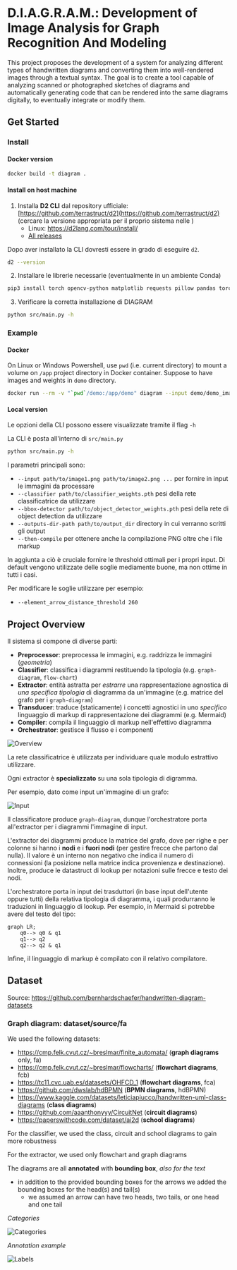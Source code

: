 # D.I.A.G.R.A.M.: Development of Image Analysis for Graph Recognition And Modeling

This project proposes the development of a system for analyzing different types of handwritten diagrams and converting them into well-rendered images through a textual syntax.
The goal is to create a tool capable of analyzing scanned or photographed sketches of diagrams and automatically generating code that can be rendered into the same diagrams digitally, 
to eventually integrate or modify them.


## Get Started

### Install

#### Docker version

```bash
docker build -t diagram .
```


#### Install on host machine

1. Installa **D2 CLI** dal repository ufficiale: [https://github.com/terrastruct/d2](https://github.com/terrastruct/d2) (cercare la versione appropriata per il proprio sistema nelle )
    - Linux: https://d2lang.com/tour/install/
    - [All releases](https://github.com/terrastruct/d2/releases)


Dopo aver installato la CLI dovresti essere in grado di eseguire `d2`.

```bash
d2 --version
```

2. Installare le librerie necessarie (eventualmente in un ambiente Conda)

```bash
pip3 install torch opencv-python matplotlib requests pillow pandas torchvision numpy shapely transformers sentencepiece protobuf torchmetrics scikit-learn
```

3. Verificare la corretta installazione di DIAGRAM

```bash
python src/main.py -h
```

### Example

#### Docker

On Linux or Windows Powershell, use `pwd` (i.e. current directory) to mount a volume on `/app` project directory in Docker container.
Suppose to have images and weights in `demo` directory. 

```bash
docker run --rm -v "`pwd`/demo:/app/demo" diagram --input demo/demo_image1.png --classifier demo/classifier_weights.pth --bbox-detector demo/object_detector_weights.pth --outputs-dir-path demo/outcome --then-compile --element_arrow_distance_threshold 260
```


#### Local version

Le opzioni della CLI possono essere visualizzate tramite il flag `-h`

La CLI è posta all'interno di `src/main.py`

```bash
python src/main.py -h
```

I parametri principali sono:

- `--input path/to/image1.png path/to/image2.png ...` per fornire in input le immagini da processare
- `--classifier path/to/classifier_weights.pth` pesi della rete classificatrice da utilizzare
- `--bbox-detector path/to/object_detector_weights.pth` pesi della rete di object detection da utilizzare
- `--outputs-dir-path path/to/output_dir` directory in cui verranno scritti gli output
- `--then-compile` per ottenere anche la compilazione PNG oltre che i file markup

In aggiunta a ciò è cruciale fornire le threshold ottimali per i propri input. 
Di default vengono utilizzate delle soglie mediamente buone, ma non ottime in tutti i casi.

Per modificare le soglie utilizzare per esempio:

- `--element_arrow_distance_threshold 260`


## Project Overview

Il sistema si compone di diverse parti:

- **Preprocessor**: preprocessa le immagini, e.g. raddrizza le immagini (*geometria*)
- **Classifier**: classifica i diagrammi restituendo la tipologia (e.g. `graph-diagram`, `flow-chart`)
- **Extractor**: entità astratta per *estrarre* una rappresentazione agnostica di *una specifica tipologia* di diagramma da un'immagine (e.g. matrice del grafo per i `graph-diagram`)
- **Transducer**: traduce (staticamente) i concetti agnostici in uno *specifico* linguaggio di markup di rappresentazione dei diagrammi (e.g. Mermaid)
- **Compiler**: compila il linguaggio di markup nell'effettivo diagramma
- **Orchestrator**: gestisce il flusso e i componenti

![Overview](doc/assets/images/overview.png)

La rete classificatrice è utilizzata per individuare quale modulo estrattivo utilizzare.

Ogni extractor è **specializzato** su una sola tipologia di digramma.

Per esempio, dato come input un'immagine di un grafo:

![Input](dataset/source/fa/test/writer018_fa_001.png)

Il classificatore produce `graph-diagram`, dunque l'orchestratore porta all'extractor per i diagrammi l'immagine di input.

L'extractor dei diagrammi produce la matrice del grafo, dove per righe e per colonne si hanno i **nodi** e i **fuori nodi** (per gestire frecce che partono dal nulla). Il valore è un interno non negativo che indica il numero di connessioni (la posizione nella matrice indica provenienza e destinazione). Inoltre, produce le datastruct di lookup per notazioni sulle frecce e testo dei nodi.

L'orchestratore porta in input dei trasduttori (in base input dell'utente oppure tutti) della relativa tipologia di diagramma, i quali produrranno le traduzioni in linguaggio di lookup.
Per esempio, in Mermaid si potrebbe avere del testo del tipo:

```
graph LR;
    q0--> q0 & q1
    q1--> q2
    q2--> q2 & q1
```

Infine, il linguaggio di markup è compilato con il relativo compilatore.



## Dataset

Source: https://github.com/bernhardschaefer/handwritten-diagram-datasets


### Graph diagram: dataset/source/fa

We used the following datasets:
- https://cmp.felk.cvut.cz/~breslmar/finite_automata/ (**graph diagrams** only, fa)
- https://cmp.felk.cvut.cz/~breslmar/flowcharts/ (**flowchart diagrams**, fcb)
- https://tc11.cvc.uab.es/datasets/OHFCD_1 (**flowchart diagrams**, fca)
- https://github.com/dwslab/hdBPMN (**BPMN diagrams**, hdBPMN)
- https://www.kaggle.com/datasets/leticiapiucco/handwritten-uml-class-diagrams (**class diagrams**)
- https://github.com/aaanthonyyy/CircuitNet (**circuit diagrams**)
- https://paperswithcode.com/dataset/ai2d (**school diagrams**)

For the classifier, we used the class, circuit and school diagrams to gain more robustness

For the extractor, we used only flowchart and graph diagrams

The diagrams are all **annotated** with **bounding box**, *also for the text*
- in addition to the provided bounding boxes for the arrows we added the bounding boxes for the head(s) and tail(s)
  - we assumed an arrow can have two heads, two tails, or one head and one tail

*Categories*

![Categories](doc/assets/images/categories-fa.png)

*Annotation example*

![Labels](doc/assets/images/annotation-fa.png)

